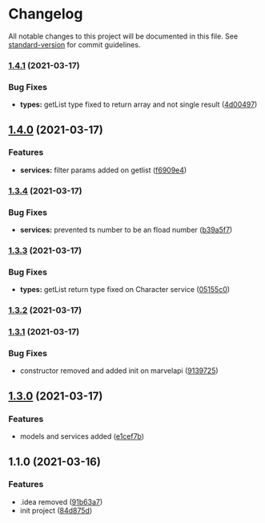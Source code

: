 # Changelog

All notable changes to this project will be documented in this file. See [standard-version](https://github.com/conventional-changelog/standard-version) for commit guidelines.

### [1.4.1](https://github.com/andradeB/marvel-client/compare/v1.4.0...v1.4.1) (2021-03-17)


### Bug Fixes

* **types:** getList type fixed to return array and not single result ([4d00497](https://github.com/andradeB/marvel-client/commit/4d0049726f5900e5379c5f2f6cde2e6ec2ae2ca5))

## [1.4.0](https://github.com/andradeB/marvel-client/compare/v1.3.4...v1.4.0) (2021-03-17)


### Features

* **services:** filter params added on getlist ([f6909e4](https://github.com/andradeB/marvel-client/commit/f6909e4f90a6aca84d4aa159ebd3290789283cf2))

### [1.3.4](https://github.com/andradeB/marvel-client/compare/v1.3.3...v1.3.4) (2021-03-17)


### Bug Fixes

* **services:** prevented ts number to be an fload number ([b39a5f7](https://github.com/andradeB/marvel-client/commit/b39a5f70e6c320b2f0aa0c37b412b8c3eee2bb90))

### [1.3.3](https://github.com/andradeB/marvel-client/compare/v1.3.2...v1.3.3) (2021-03-17)


### Bug Fixes

* **types:** getList return type fixed on Character service ([05155c0](https://github.com/andradeB/marvel-client/commit/05155c0df83fb3aa33bfd88fe2864fc51afde7d1))

### [1.3.2](https://github.com/andradeB/marvel-client/compare/v1.3.1...v1.3.2) (2021-03-17)

### [1.3.1](https://github.com/andradeB/marvel-client/compare/v1.3.0...v1.3.1) (2021-03-17)


### Bug Fixes

* constructor removed and added init on marvelapi ([9139725](https://github.com/andradeB/marvel-client/commit/9139725e8d2d977350598bf359267e40ba3128ba))

## [1.3.0](https://github.com/andradeB/marvel-client/compare/v1.1.0...v1.3.0) (2021-03-17)


### Features

* models and services added ([e1cef7b](https://github.com/andradeB/marvel-client/commit/e1cef7b8cf911d14e3dd012fde21334874a4cba1))

## 1.1.0 (2021-03-16)


### Features

* .idea removed ([91b63a7](https://github.com/andradeB/marvel-client/commit/91b63a7e94ea680d05f2d16aaaf749acfd485045))
* init project ([84d875d](https://github.com/andradeB/marvel-client/commit/84d875d272ac0f30a9744f71f3e337f4d1c5f223))
